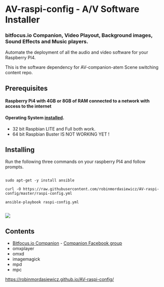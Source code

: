 AV-raspi-config - A/V Software Installer
=========================================

### bitfocus.io Companion, Video Playout, Background images, Sound Effects and Music players.

Automate the deployment of all the audio and video software for your Raspberry PI4.

This is the software dependency for AV-companion-atem Scene switching content repo.

## Prerequisites

#### Raspberry Pi4 with 4GB or 8GB of RAM connected to a network with access to the internet
#### Operating System [installed](https://www.raspberrypi.org/documentation/installation/installing-images/README.md).
* 32 bit Raspbian LITE and Full both work.
* 64 bit Raspbian Buster IS NOT WORKING YET !

## Installing

Run the following three commands on your raspberry PI4 and follow prompts.
 
```console

sudo apt-get -y install ansible

curl -O https://raw.githubusercontent.com/robinmordasiewicz/AV-raspi-config/master/raspi-config.yml

ansible-playbook raspi-config.yml


```

![](https://github.com/robinmordasiewicz/terminalizer/raw/master/AV-raspi-config.gif)

## Contents

* [Bitfocus.io Companion](https://bitfocus.io/) - [Companion Facebook group](https://www.facebook.com/groups/2047850215433318/)
* omxplayer
* omxd
* imagemagick
* mpd
* mpc


https://robinmordasiewicz.github.io/AV-raspi-config/

<script src="https://utteranc.es/client.js" repo="robinmordasiewicz/AV-raspi-config" issue-term="pathname" theme="github-light" crossorigin="anonymous" async></script>

